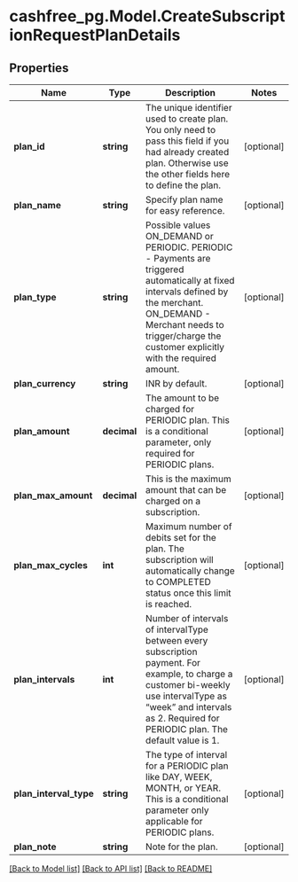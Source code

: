 # cashfree_pg.Model.CreateSubscriptionRequestPlanDetails

## Properties

Name | Type | Description | Notes
------------ | ------------- | ------------- | -------------
**plan_id** | **string** | The unique identifier used to create plan. You only need to pass this field if you had already created plan. Otherwise use the other fields here to define the plan. | [optional] 
**plan_name** | **string** | Specify plan name for easy reference. | [optional] 
**plan_type** | **string** | Possible values ON_DEMAND or PERIODIC. PERIODIC - Payments are triggered automatically at fixed intervals defined by the merchant. ON_DEMAND - Merchant needs to trigger/charge the customer explicitly with the required amount. | [optional] 
**plan_currency** | **string** | INR by default. | [optional] 
**plan_amount** | **decimal** | The amount to be charged for PERIODIC plan. This is a conditional parameter, only required for PERIODIC plans. | [optional] 
**plan_max_amount** | **decimal** | This is the maximum amount that can be charged on a subscription. | [optional] 
**plan_max_cycles** | **int** | Maximum number of debits set for the plan. The subscription will automatically change to COMPLETED status once this limit is reached. | [optional] 
**plan_intervals** | **int** | Number of intervals of intervalType between every subscription payment. For example, to charge a customer bi-weekly use intervalType as “week” and intervals as 2. Required for PERIODIC plan. The default value is 1. | [optional] 
**plan_interval_type** | **string** | The type of interval for a PERIODIC plan like DAY, WEEK, MONTH, or YEAR. This is a conditional parameter only applicable for PERIODIC plans. | [optional] 
**plan_note** | **string** | Note for the plan. | [optional] 

[[Back to Model list]](../README.md#documentation-for-models) [[Back to API list]](../README.md#documentation-for-api-endpoints) [[Back to README]](../README.md)

